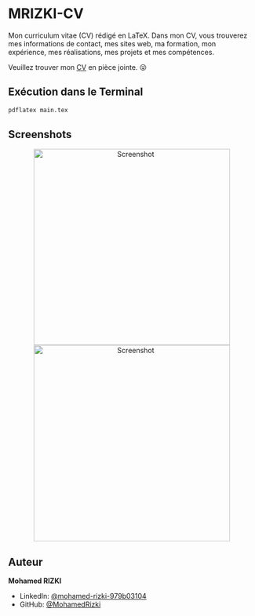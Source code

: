 # MRIZKI-CV

Mon curriculum vitae (CV) rédigé en LaTeX. Dans mon CV, vous trouverez mes informations de contact, mes sites web, ma formation, mon expérience, mes réalisations, mes projets et mes compétences.

Veuillez trouver mon [CV](https://drive.google.com/file/d/1HXuSvjNoK01b0tCGdloEsg27sjadt2TC/view?usp=sharing) en pièce jointe. 😜

## Exécution dans le Terminal

```sh
pdflatex main.tex
```



## Screenshots

<p align="center">
    <img alt="Screenshot" src="https://github.com/MohamedRizki/MRizki-CV/main/jpg/CV_page_1.jpg" width="400">
    <img alt="Screenshot" src="https://github.com/MohamedRizki/MRizki-CV/main/jpg/CV_page_2.jpg" width="400">
</p>



## Auteur

**Mohamed RIZKI**

* LinkedIn: [@mohamed-rizki-979b03104](https://www.linkedin.com/in/mohamed-rizki-979b03104)
* GitHub: [@MohamedRizki](https://github.com/MohamedRizki)
